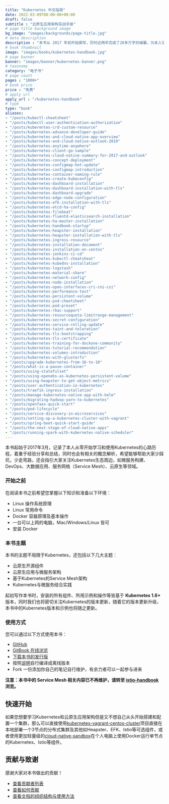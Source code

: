 ```yaml
---
title: "Kubernetes 中文指南"
date: 2022-03-09T08:00:00+08:00
draft: false
subtitle : "云原生应用架构实战手册"
# page title background image
bg_image: "images/backgrounds/page-title.jpg"
# meta description
description : "本书从 2017 年初开始撰写，历时近两年完成了20多万字的编纂，为本人学习经验总结。"
# book thumbnail
image: "images/books/kubernetes-handbook.jpg"
# page banner
banner: "images/banner/kubernetes-banner.png"
# taxonomy
category: "电子书"
# page count
pages : "1000+"
# book price
price : "免费"
# apply url
apply_url : "/kubernetes-handbook"
# type
type: "book"
aliases:
- "/posts/kubectl-cheatsheet"
- "/posts/kubectl-user-authentication-authorization"
- "/posts/kuberentes-crd-custom-resource"
- "/posts/kubernetes-advance-developer-guide"
- "/posts/kubernetes-and-cloud-native-app-overview"
- "/posts/kubernetes-and-cloud-native-outlook-2019"
- "/posts/kubernetes-anytime-anywhere"
- "/posts/kubernetes-client-go-sample"
- "/posts/kubernetes-cloud-native-summary-for-2017-and-outlook"
- "/posts/kubernetes-concept-deployment"
- "/posts/kubernetes-configmap-hot-update"
- "/posts/kubernetes-configmap-introduction"
- "/posts/kubernetes-container-naming-rule"
- "/posts/kubernetes-create-kubeconfig"
- "/posts/kubernetes-dashboard-installation"
- "/posts/kubernetes-dashboard-installation-with-tls"
- "/posts/kubernetes-dashboard-upgrade"
- "/posts/kubernetes-edge-node-configuration"
- "/posts/kubernetes-efk-installation-with-tls"
- "/posts/kubernetes-etcd-ha-config"
- "/posts/kubernetes-filebeat"
- "/posts/kubernetes-fluentd-elasticsearch-installation"
- "/posts/kubernetes-ha-master-installation"
- "/posts/kubernetes-handbook-startup"
- "/posts/kubernetes-heapster-installation"
- "/posts/kubernetes-heapster-installation-with-tls"
- "/posts/kubernetes-ingress-resource"
- "/posts/kubernetes-installation-document"
- "/posts/kubernetes-installation-on-centos"
- "/posts/kubernetes-jenkins-ci-cd"
- "/posts/kubernetes-kubectl-cheatsheat"
- "/posts/kubernetes-kubedns-installation"
- "/posts/kubernetes-logstash"
- "/posts/kubernetes-material-share"
- "/posts/kubernetes-network-config"
- "/posts/kubernetes-node-installation"
- "/posts/kubernetes-open-interfaces-cri-cni-csi"
- "/posts/kubernetes-performance-test"
- "/posts/kubernetes-persistent-volume"
- "/posts/kubernetes-pod-cheetsheet"
- "/posts/kubernetes-pod-preset"
- "/posts/kubernetes-rbac-support"
- "/posts/kubernetes-resourcequota-limitrange-management"
- "/posts/kubernetes-secret-configuration"
- "/posts/kubernetes-service-rolling-update"
- "/posts/kubernetes-taint-and-toleration"
- "/posts/kubernetes-tls-bootstrapping"
- "/posts/kubernetes-tls-certificate"
- "/posts/kubernetes-training-for-dockone-community"
- "/posts/kubernetes-tutorial-recommendation"
- "/posts/kubernetes-volumes-introduction"
- "/posts/kubernetes-with-glusterfs"
- "/posts/upgrade-kubernetes-from-16-to-18"
- "/posts/what-is-a-pause-container"
- "/posts/using-statefulset"
- "/posts/using-openebs-as-kubernetes-persistent-volume"
- "/posts/using-heapster-to-get-object-metrics"
- "/posts/user-authentication-in-kubernetes"
- "/posts/traefik-ingress-installation"
- "/posts/manage-kubernetes-native-app-with-helm"
- "/posts/migrating-hadoop-yarn-to-kubernetes"
- "/posts/openfaas-quick-start"
- "/posts/pod-lifecycle"
- "/posts/service-discovery-in-microservices"
- "/posts/setting-up-a-kubernetes-cluster-with-vagrant"
- "/posts/spring-boot-quick-start-guide"
- "/posts/the-next-stage-of-cloud-native-apps"
- "/posts/running-spark-with-kubernetes-native-scheduler"
---
```


本书起始于2017年3月，记录了本人从零开始学习和使用Kubernetes的心路历程，着重于经验分享和总结，同时也会有相关的概念解析，希望能够帮助大家少踩坑，少走弯路，还会指引大家关注Kubernetes生态周边，如微服务构建、DevOps、大数据应用、服务网格（Service Mesh）、云原生等领域。

### 开始之前

在阅读本书之前希望您掌握以下知识和准备以下环境：

- Linux 操作系统原理
- Linux 常用命令
- Docker 容器原理及基本操作
- 一台可以上网的电脑，Mac/Windows/Linux 皆可
- 安装 Docker

### 本书主题

本书的主题不局限于Kubernetes，还包括以下几大主题：

- 云原生开源组件
- 云原生应用与微服务架构
- 基于Kubernetes的Service Mesh架构
- Kubernetes与微服务结合实践

起初写作本书时，安装的所有组件、所用示例和操作等皆基于 **Kubernetes 1.6+** 版本，同时我们也将密切关注Kubernetes的版本更新，随着它的版本更新升级，本书中的Kubernetes版本和示例也将随之更新。

### 使用方式

您可以通过以下方式使用本书：

- [GitHub](https://github.com/rootsongjc/kubernetes-handbook)
- [GitBook 在线浏览](https://jimmysong.io/kubernetes-handbook)
- [下载本书的发行版](https://github.com/rootsongjc/kubernetes-handbook/releases)
- 按照[说明](https://github.com/rootsongjc/kubernetes-handbook/blob/master/CODE_OF_CONDUCT.md)自行编译成离线版本
- Fork 一份添加你自己的笔记自行维护，有余力者可以一起参与进来

**注意：本书中的 Service Mesh 相关内容已不再维护，请转至 [istio-handbook](https://www.servicemesher.com/istio-handbook) 浏览。**

## 快速开始

如果您想要学习Kubernetes和云原生应用架构但是又不想自己从头开始搭建和配置一个集群，那么可以直接使用[kubernetes-vagrant-centos-cluster](https://github.com/rootsongjc/kubernetes-vagrant-centos-cluster)项目直接在本地部署一个3节点的分布式集群及其他如Heapster、EFK、Istio等可选组件，或者使用更加轻量级的[cloud-native-sandbox](https://github.com/rootsongjc/cloud-native-sandbox)在个人电脑上使用Docker运行单节点的Kubernetes、Istio等组件。

## 贡献与致谢

感谢大家对本书做出的贡献！

- [查看贡献者列表](https://github.com/rootsongjc/kubernetes-handbook/graphs/contributors)
- [查看如何贡献](https://github.com/rootsongjc/kubernetes-handbook/blob/master/CONTRIBUTING.md)
- [查看文档的组织结构与使用方法](https://github.com/rootsongjc/kubernetes-handbook/blob/master/CODE_OF_CONDUCT.md)
